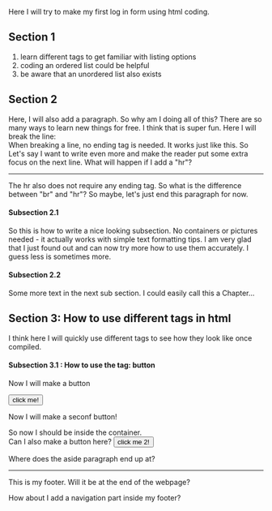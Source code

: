 <!-- KRitter90.github.io -->
<!-- DOCTYPE html -->
<html lang="en">
  <head>
    <meta charset="UTF-8">
    <title> This is the debugging testpage </title>
  </head>
  <body>
    <p>Here I will try to make my first log in form using html coding. </p>
    <section>
      <h2> Section 1 </h2>
      <ol>
        <li> learn different tags to get familiar with listing options </li>
        <li> coding an ordered list could be helpful</li>
        <li> be aware that an unordered list also exists </li>
      </ol>
    </section>
    <section>
      <h2> Section 2 </h2>
      <p> Here, I will also add a paragraph. So why am I doing all of this?
        There are so many ways to learn new things for free.
        I think that is super fun. Here I will break the line:
      <br> When breaking a line, no ending tag is needed. It works just like this. 
        So Let's say I want to write even more and make the reader put some extra focus on the next line. What will happen if I add a "hr"?
      <hr> The hr also does not require any ending tag. So what is the difference between "br" and "hr"? 
      So maybe, let's just end this paragraph for now.</p>
        <section>
          <h4> Subsection 2.1 </h4>
            <p> So this is how to write a nice looking subsection. No containers or pictures needed - it actually works with simple text formatting tips. I am very glad that I just found out and can now try more how to use them accurately. I guess less is sometimes more. </p> 
        </section>
        <section>
          <h4> Subsection 2.2 </h4>
            <p> Some more text in the next sub section. I could easily call this a Chapter... </p> 
        </section>    
    </section>
    <section> 
      <h2> Section 3: How to use different tags in html </h2>
      <p> I think here I will quickly use different tags to see how they look like once compiled. </p>
         <section> 
          <h4> Subsection 3.1 : How to use the tag: button </h4>
          <p> Now I will make a button </p>
          <button id="my_first_button" width="5px" height="3px" name="button_no_one" value="click">click me!
          </button>
           <p> Now I will make a seconf button! </p>
           <container id="first_container" width="18px" height="13px" name="container_no_one" value="container_value">
             So now I should be inside the container. <br> Can I also make a button here?
            <button id="my_second_button" width="5px" height="3px" name="button_no_two" value="click2">click me 2!
            </button>
           </container>
         </section> 
    </section>
  </body>
  
  <aside>
    <p>Where does the aside paragraph end up at?</p>
  </aside>
  
  <footer>  <hr> This is my footer. Will it be at the end of the webpage?
    <nav>
      <p> How about I add a navigation part inside my footer? </p>
    </nav>
  </footer>
  
</html>
